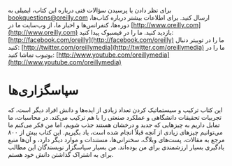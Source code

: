 برای نظر دادن یا پرسیدن سؤالات فنی درباره این کتاب، ایمیلی به [bookquestions@oreilly.com](mailto:bookquestions@oreilly.com) ارسال کنید. برای اطلاعات بیشتر درباره کتاب‌ها، دوره‌ها، کنفرانس‌ها و اخبار ما، از وب‌سایت ما در [http://www.oreilly.com](http://www.oreilly.com) بازدید کنید. ما را در فیسبوک پیدا کنید: [http://facebook.com/oreilly](http://facebook.com/oreilly) ما را در توییتر دنبال کنید: [http://twitter.com/oreillymedia](http://twitter.com/oreillymedia) ما را در یوتیوب تماشا کنید: [http://www.youtube.com/oreillymedia](http://www.youtube.com/oreillymedia)

# سپاسگزاری‌ها

این کتاب ترکیب و سیستماتیک کردن تعداد زیادی از ایده‌ها و دانش افراد دیگر است،
که تجربیات تحقیقات دانشگاهی و عملکرد صنعتی را با هم ترکیب می‌کند. در محاسبات، ما
تمایل داریم به چیزهایی که جدید و درخشان هستند جذب شویم، اما من فکر می‌کنم ما می‌توانیم چیزهای زیادی از
آنچه قبلاً انجام شده است، یاد بگیریم. این کتاب بیش از ۸۰۰ مرجع به مقالات، پست‌های وبلاگ،
سخنرانی‌ها، مستندات و موارد دیگر دارد، و آن‌ها منبع یادگیری بسیار ارزشمندی برای من بوده‌اند. من بسیار
سپاسگزار نویسندگان این مطالب برای به اشتراک گذاشتن دانش خود هستم. 